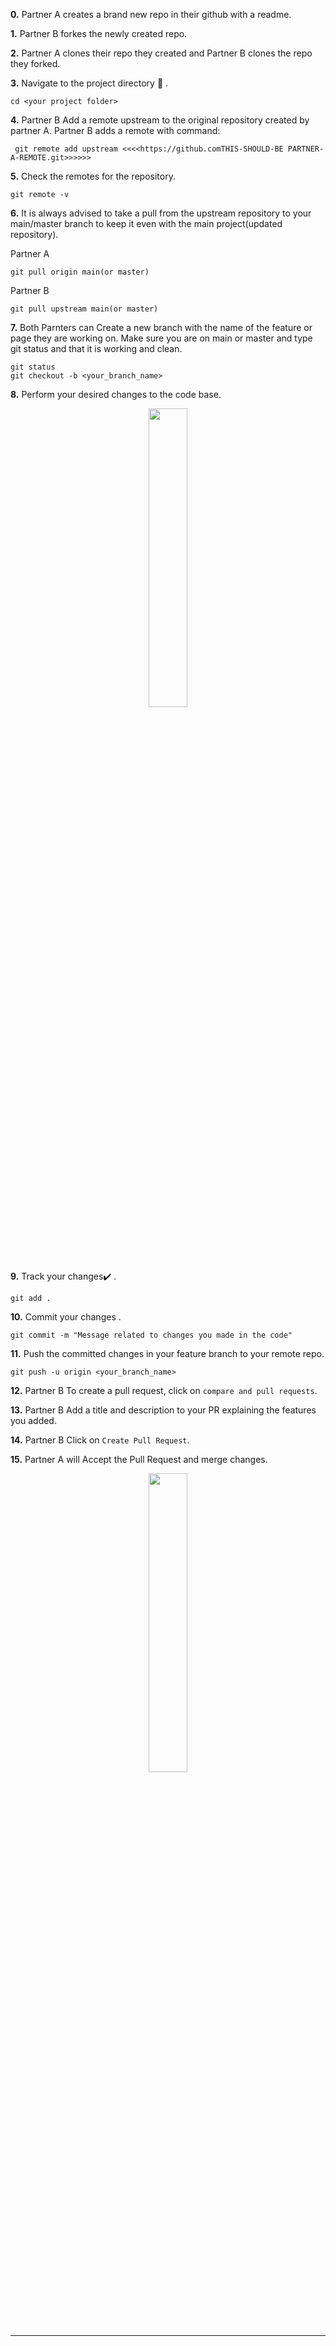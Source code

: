

**0.**  Partner A creates a brand new repo in their github with a readme.

**1.**  Partner B forkes the newly created repo.

**2.**  Partner A clones their repo they created and Partner B clones the repo they forked.


**3.** Navigate to the project directory :file_folder: .

```
cd <your project folder>
```

**4.** Partner B Add a remote upstream to the original repository created by partner A.
Partner B adds a remote with command:
```
 git remote add upstream <<<<https://github.comTHIS-SHOULD-BE PARTNER-A-REMOTE.git>>>>>>
```

**5.** Check the remotes for the repository.

```
git remote -v
```

**6.** It is always advised to take a pull from the upstream repository to your main/master branch to keep it even with the main project(updated repository).

Partner A
```
git pull origin main(or master)
```

Partner B
```
git pull upstream main(or master)
```

**7.** Both Parnters can Create a new branch with the name of the feature or page they are working on.
 Make sure you are on main or master and type git status and that it is working and clean.
```
git status 
git checkout -b <your_branch_name>
```

**8.** Perform your desired changes to the code base.

<p align="center"><img width=35% src="https://media.giphy.com/media/oMHPlvpTvnXGPS7GhX/giphy.gif"></p>

**9.** Track your changes:heavy_check_mark: .

```
git add . 
```

**10.** Commit your changes .

```
git commit -m "Message related to changes you made in the code"
```

**11.** Push the committed changes in your feature branch to your remote repo.

```
git push -u origin <your_branch_name>
```

**12.** Partner B To create a pull request, click on `compare and pull requests`.

**13.** Partner B Add a title and description to your PR explaining the features you added.

**14.** Partner B Click on `Create Pull Request`.

**15.** Partner A will Accept the Pull Request and merge changes.

<p align="center"><img width=35% src="https://media.giphy.com/media/TdfyKrN7HGTIY/giphy.gif"></p>
<hr>

